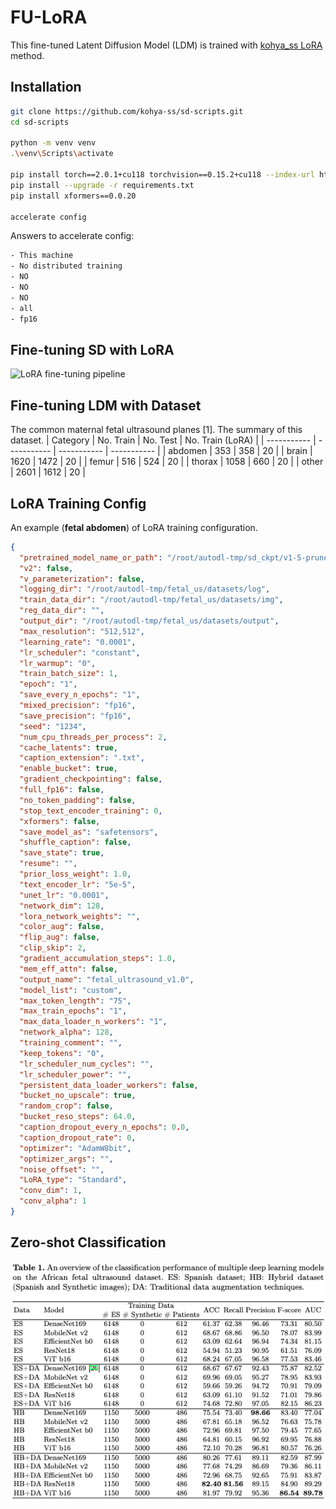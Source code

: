 # FU-LoRA
This fine-tuned Latent Diffusion Model (LDM) is trained with [kohya_ss LoRA](https://github.com/kohya-ss/sd-scripts) method.

## Installation
```bash
git clone https://github.com/kohya-ss/sd-scripts.git
cd sd-scripts

python -m venv venv
.\venv\Scripts\activate

pip install torch==2.0.1+cu118 torchvision==0.15.2+cu118 --index-url https://download.pytorch.org/whl/cu118
pip install --upgrade -r requirements.txt
pip install xformers==0.0.20

accelerate config
```
Answers to accelerate config:
```bash
- This machine
- No distributed training
- NO
- NO
- NO
- all
- fp16
```

## Fine-tuning SD with LoRA
![LoRA fine-tuning pipeline](/assests/fu_lora_approach.png)

## Fine-tuning LDM with Dataset
The common maternal fetal ultrasound planes [1]. The summary of this dataset.
| Category | No. Train | No. Test | No. Train (LoRA) |
| ----------- | ----------- | ----------- | ----------- |
| abdomen | 353  | 358  | 20 |
| brain   | 1620 | 1472 | 20 |
| femur   | 516  | 524  | 20 |
| thorax  | 1058 | 660  | 20 |
| other   | 2601 | 1612 | 20 |

## LoRA Training Config
An example (**fetal abdomen**) of LoRA training configuration. 
```json
{
  "pretrained_model_name_or_path": "/root/autodl-tmp/sd_ckpt/v1-5-pruned.safetensors",
  "v2": false,
  "v_parameterization": false,
  "logging_dir": "/root/autodl-tmp/fetal_us/datasets/log",
  "train_data_dir": "/root/autodl-tmp/fetal_us/datasets/img",
  "reg_data_dir": "",
  "output_dir": "/root/autodl-tmp/fetal_us/datasets/output",
  "max_resolution": "512,512",
  "learning_rate": "0.0001",
  "lr_scheduler": "constant",
  "lr_warmup": "0",
  "train_batch_size": 1,
  "epoch": "1",
  "save_every_n_epochs": "1",
  "mixed_precision": "fp16",
  "save_precision": "fp16",
  "seed": "1234",
  "num_cpu_threads_per_process": 2,
  "cache_latents": true,
  "caption_extension": ".txt",
  "enable_bucket": true,
  "gradient_checkpointing": false,
  "full_fp16": false,
  "no_token_padding": false,
  "stop_text_encoder_training": 0,
  "xformers": false,
  "save_model_as": "safetensors",
  "shuffle_caption": false,
  "save_state": true,
  "resume": "",
  "prior_loss_weight": 1.0,
  "text_encoder_lr": "5e-5",
  "unet_lr": "0.0001",
  "network_dim": 128,
  "lora_network_weights": "",
  "color_aug": false,
  "flip_aug": false,
  "clip_skip": 2,
  "gradient_accumulation_steps": 1.0,
  "mem_eff_attn": false,
  "output_name": "fetal_ultrasound_v1.0",
  "model_list": "custom",
  "max_token_length": "75",
  "max_train_epochs": "1",
  "max_data_loader_n_workers": "1",
  "network_alpha": 128,
  "training_comment": "",
  "keep_tokens": "0",
  "lr_scheduler_num_cycles": "",
  "lr_scheduler_power": "",
  "persistent_data_loader_workers": false,
  "bucket_no_upscale": true,
  "random_crop": false,
  "bucket_reso_steps": 64.0,
  "caption_dropout_every_n_epochs": 0.0,
  "caption_dropout_rate": 0,
  "optimizer": "AdamW8bit",
  "optimizer_args": "",
  "noise_offset": "",
  "LoRA_type": "Standard",
  "conv_dim": 1,
  "conv_alpha": 1
}
```

## Zero-shot Classification
![Zero-shot Classification Results](/assests/cls_results.png)